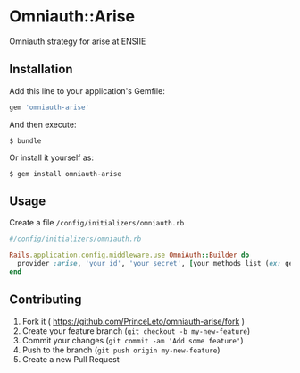 # Omniauth::Arise

Omniauth strategy for arise at ENSIIE

## Installation

Add this line to your application's Gemfile:

```ruby
gem 'omniauth-arise'
```

And then execute:

    $ bundle

Or install it yourself as:

    $ gem install omniauth-arise

## Usage

Create a file `/config/initializers/omniauth.rb`

```ruby
#/config/initializers/omniauth.rb

Rails.application.config.middleware.use OmniAuth::Builder do
  provider :arise, 'your_id', 'your_secret', [your_methods_list (ex: get_identifiant, ...)]
end
```

## Contributing

1. Fork it ( https://github.com/PrinceLeto/omniauth-arise/fork )
2. Create your feature branch (`git checkout -b my-new-feature`)
3. Commit your changes (`git commit -am 'Add some feature'`)
4. Push to the branch (`git push origin my-new-feature`)
5. Create a new Pull Request
